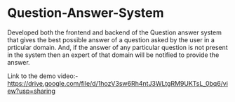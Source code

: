# Question-Answer-System
Developed both the frontend and backend of the Question answer system that gives the best possible answer of a question asked by the user in a prticular domain. And, if the answer of any particular question is not present in the system then an expert of that domain will be notified to provide the answer. 

Link to the demo video:- https://drive.google.com/file/d/1hozV3sw6Rh4ntJ3WLtgRM9UKTsL_0bq6/view?usp=sharing

